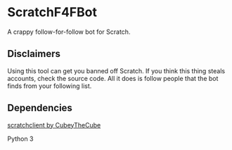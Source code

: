 # ScratchF4FBot
A crappy follow-for-follow bot for Scratch.
## Disclaimers
Using this tool can get you banned off Scratch.
If you think this thing steals accounts, check the source code. All it does is follow people that the bot finds from your following list.
## Dependencies
[scratchclient by CubeyTheCube](https://github.com/CubeyTheCube/scratchclient)

Python 3
